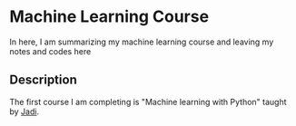 
# Machine Learning Course

In here, I am summarizing my machine learning course and leaving my notes and codes here
## Description

The first course I am completing is "Machine learning with Python" taught by [Jadi](https://github.com/jadijadi).
